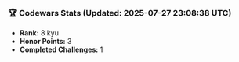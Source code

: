 ### 🏆 Codewars Stats (Updated: 2025-07-27 23:08:38 UTC)

- **Rank:** 8 kyu
- **Honor Points:** 3
- **Completed Challenges:** 1
